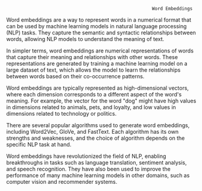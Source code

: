                                                           Word Embeddings
Word embeddings are a way to represent words in a numerical format that can be used by machine learning models in natural language processing (NLP) tasks. They capture the semantic and syntactic relationships between words, allowing NLP models to understand the meaning of text.

In simpler terms, word embeddings are numerical representations of words that capture their meaning and relationships with other words. These representations are generated by training a machine learning model on a large dataset of text, which allows the model to learn the relationships between words based on their co-occurrence patterns.

Word embeddings are typically represented as high-dimensional vectors, where each dimension corresponds to a different aspect of the word's meaning. For example, the vector for the word "dog" might have high values in dimensions related to animals, pets, and loyalty, and low values in dimensions related to technology or politics.

There are several popular algorithms used to generate word embeddings, including Word2Vec, GloVe, and FastText. Each algorithm has its own strengths and weaknesses, and the choice of algorithm depends on the specific NLP task at hand.

Word embeddings have revolutionized the field of NLP, enabling breakthroughs in tasks such as language translation, sentiment analysis, and speech recognition. They have also been used to improve the performance of many machine learning models in other domains, such as computer vision and recommender systems.                                                          
